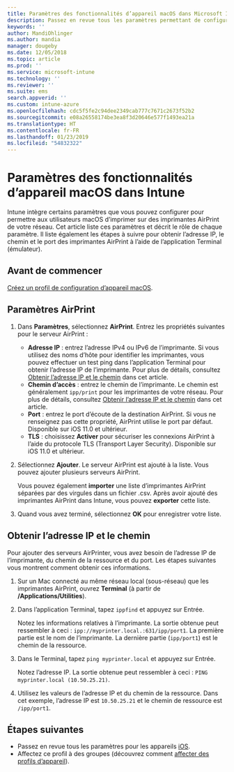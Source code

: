```yaml
---
title: Paramètres des fonctionnalités d’appareil macOS dans Microsoft Intune - Azure | Microsoft Docs
description: Passez en revue tous les paramètres permettant de configurer des appareils macOS pour AirPrint dans Microsoft Intune. Découvrez également les étapes à suivre pour obtenir les paramètres relatifs à l’adresse IP, au chemin et au port d’un serveur AirPrint dans votre réseau. Utilisez ces paramètres dans un profil de configuration d’appareil pour permettre aux appareils macOS d’utiliser des serveurs AirPrint dans votre réseau.
keywords: ''
author: MandiOhlinger
ms.author: mandia
manager: dougeby
ms.date: 12/05/2018
ms.topic: article
ms.prod: ''
ms.service: microsoft-intune
ms.technology: ''
ms.reviewer: ''
ms.suite: ems
search.appverid: ''
ms.custom: intune-azure
ms.openlocfilehash: cdc5f5fe2c94dee2349cab777c7671c2673f52b2
ms.sourcegitcommit: e08a26558174be3ea8f3d20646e577f1493ea21a
ms.translationtype: HT
ms.contentlocale: fr-FR
ms.lasthandoff: 01/23/2019
ms.locfileid: "54832322"
---
```

# <a name="macos-device-feature-settings-in-intune"></a>Paramètres des fonctionnalités d’appareil macOS dans Intune

Intune intègre certains paramètres que vous pouvez configurer pour permettre aux utilisateurs macOS d’imprimer sur des imprimantes AirPrint de votre réseau. Cet article liste ces paramètres et décrit le rôle de chaque paramètre. Il liste également les étapes à suivre pour obtenir l’adresse IP, le chemin et le port des imprimantes AirPrint à l’aide de l’application Terminal (émulateur).

## <a name="before-you-begin"></a>Avant de commencer

[Créez un profil de configuration d’appareil macOS](device-features-configure.md).

## <a name="airprint-settings"></a>Paramètres AirPrint

1. Dans **Paramètres**, sélectionnez **AirPrint**. Entrez les propriétés suivantes pour le serveur AirPrint :

    - **Adresse IP** : entrez l’adresse IPv4 ou IPv6 de l’imprimante. Si vous utilisez des noms d’hôte pour identifier les imprimantes, vous pouvez effectuer un test ping dans l’application Terminal pour obtenir l’adresse IP de l’imprimante. Pour plus de détails, consultez [Obtenir l’adresse IP et le chemin](#get-the-ip-address-and-path) dans cet article.
    - **Chemin d’accès** : entrez le chemin de l’imprimante. Le chemin est généralement `ipp/print` pour les imprimantes de votre réseau. Pour plus de détails, consultez [Obtenir l’adresse IP et le chemin](#get-the-ip-address-and-path) dans cet article.
    - **Port** : entrez le port d’écoute de la destination AirPrint. Si vous ne renseignez pas cette propriété, AirPrint utilise le port par défaut. Disponible sur iOS 11.0 et ultérieur.
    - **TLS** : choisissez **Activer** pour sécuriser les connexions AirPrint à l’aide du protocole TLS (Transport Layer Security). Disponible sur iOS 11.0 et ultérieur.

2. Sélectionnez **Ajouter**. Le serveur AirPrint est ajouté à la liste. Vous pouvez ajouter plusieurs serveurs AirPrint.

    Vous pouvez également **importer** une liste d’imprimantes AirPrint séparées par des virgules dans un fichier .csv. Après avoir ajouté des imprimantes AirPrint dans Intune, vous pouvez **exporter** cette liste.

3. Quand vous avez terminé, sélectionnez **OK** pour enregistrer votre liste.

## <a name="get-the-ip-address-and-path"></a>Obtenir l’adresse IP et le chemin

Pour ajouter des serveurs AirPrinter, vous avez besoin de l’adresse IP de l’imprimante, du chemin de la ressource et du port. Les étapes suivantes vous montrent comment obtenir ces informations.

1. Sur un Mac connecté au même réseau local (sous-réseau) que les imprimantes AirPrint, ouvrez **Terminal** (à partir de **/Applications/Utilities**).
2. Dans l’application Terminal, tapez `ippfind` et appuyez sur Entrée.

    Notez les informations relatives à l’imprimante. La sortie obtenue peut ressembler à ceci : `ipp://myprinter.local.:631/ipp/port1`. La première partie est le nom de l’imprimante. La dernière partie (`ipp/port1`) est le chemin de la ressource.

3. Dans le Terminal, tapez `ping myprinter.local` et appuyez sur Entrée.

   Notez l’adresse IP. La sortie obtenue peut ressembler à ceci : `PING myprinter.local (10.50.25.21)`.

4. Utilisez les valeurs de l’adresse IP et du chemin de la ressource. Dans cet exemple, l’adresse IP est `10.50.25.21` et le chemin de ressource est `/ipp/port1`.

## <a name="next-steps"></a>Étapes suivantes

- Passez en revue tous les paramètres pour les appareils [iOS](ios-device-features-settings.md).
- Affectez ce profil à des groupes (découvrez comment [affecter des profils d’appareil](device-profile-assign.md)).